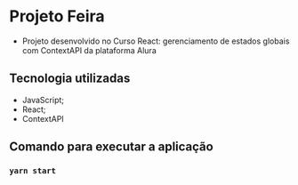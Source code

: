 # Projeto Feira

- Projeto desenvolvido no Curso React: gerenciamento de estados globais com ContextAPI da plataforma Alura

## Tecnologia utilizadas

- JavaScript;
- React;
- ContextAPI

## Comando para executar a aplicação

### `yarn start`


